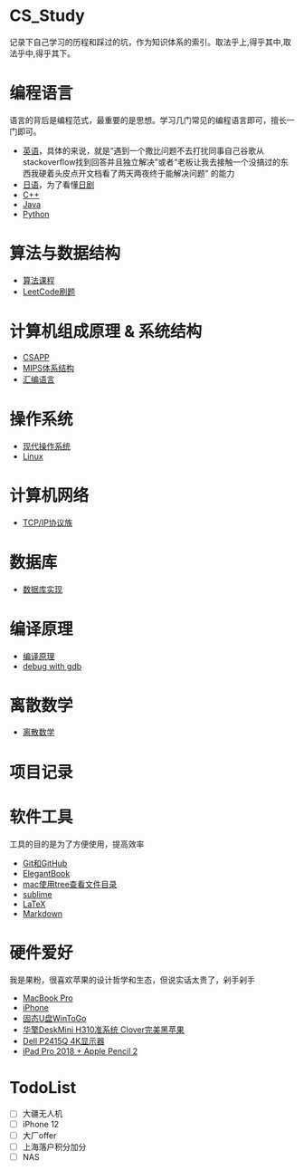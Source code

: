 # CS_Study
记录下自己学习的历程和踩过的坑，作为知识体系的索引。取法乎上,得乎其中,取法乎中,得乎其下。

# 编程语言
语言的背后是编程范式，最重要的是思想。学习几门常见的编程语言即可，擅长一门即可。
- [英语]()，具体的来说，就是“遇到一个撒比问题不去打扰同事自己谷歌从stackoverflow找到回答并且独立解决”或者“老板让我去接触一个没搞过的东西我硬着头皮点开文档看了两天两夜终于能解决问题” 的能力
- [日语]()，为了看懂[日剧]()
- [C++]()
- [Java]()
- [Python]()

# 算法与数据结构
- [算法课程](https://github.com/YuanTao1995/SSE_Algorithm)
- [LeetCode刷题]()

# 计算机组成原理 & 系统结构
- [CSAPP]()
- [MIPS体系结构]()
- [汇编语言]()

# 操作系统
- [现代操作系统]()
- [Linux]()

# 计算机网络
- [TCP/IP协议族]()

# 数据库
- [数据库实现]()

# 编译原理
- [编译原理]()
- [debug with gdb]()

# 离散数学
- [离散数学]()

# 项目记录


# 软件工具
工具的目的是为了方便使用，提高效率
- [Git和GitHub](https://www.cnblogs.com/schaepher/p/5561193.html)
- [ElegantBook](https://github.com/ElegantLaTeX/ElegantBook)
- [mac使用tree查看文件目录](https://blog.csdn.net/chao2016/article/details/78058728)
- [sublime]()
- [LaTeX]()
- [Markdown]()

# 硬件爱好
我是果粉，很喜欢苹果的设计哲学和生态，但说实话太贵了，剁手剁手
- [MacBook Pro](https://www.apple.com.cn/macbook-pro-13/)
- [iPhone](https://www.apple.com.cn/iphone/)
- [固态U盘WinToGo](https://item.jd.com/34375793910.html)
- [华擎DeskMini H310准系统 Clover完美黑苹果](https://item.jd.com/8790405.html)
- [Dell P2415Q 4K显示器](https://item.jd.com/1287950.html)
- [iPad Pro 2018 + Apple Pencil 2](https://www.apple.com.cn/ipad-pro/)

# TodoList
- [ ] 大疆无人机
- [ ] iPhone 12
- [ ] 大厂offer
- [ ] 上海落户积分加分
- [ ] NAS
